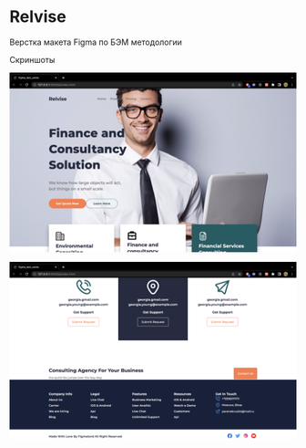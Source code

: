 # Relvise

Верстка макета Figma по БЭМ методологии

Скриншоты

![Иллюстрация к проекту](https://github.com/AndreyKonkin/Relvise/raw/main/FigmaBEM.png)

![Иллюстрация к проекту](https://github.com/AndreyKonkin/Relvise/raw/main/FigmaBEM2.png)